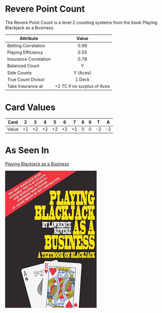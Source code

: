 # Revere Point Count

The Revere Point Count is a level 2 counting systems from the book Playing Blackjack as a Business.

| Attribute             | Value         |
| ---                   | :-:           |
| Betting Correlation   | 0.99          |
| Playing Efficiency    | 0.55          |
| Insurance Correlation | 0.78          |
| Balanced Count        | Y             |
| Side Counts           | Y (Aces)      |
| True Count Divisor    | 1 Deck        |
| Take Insurance at     | +2 TC if no surplus of Aces |


# Card Values

| Card  | 2   | 3   | 4   | 5   | 6   | 7   | 8   | 9   | T   | A   |
| ---   | --- | --- | --- | --- | --- | --- | --- | --- | --- | --- |
| Value | +1  | +2  | +2  | +2  | +2  | +1  | 0   | 0   | -2  | -2  |

# As Seen In
[Playing Blackjack as a Business](../../Books/Playing%20Blackjack%20as%20a%20Business/)

![Playing Blackjack as a Business](../../img/books/Playing_Blackjack_as_a_Business.jpg)